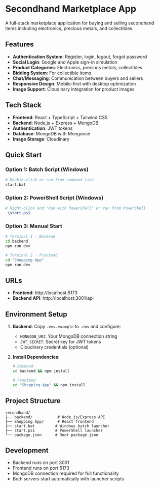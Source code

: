 # Secondhand Marketplace App

A full-stack marketplace application for buying and selling secondhand items including electronics, precious metals, and collectibles.

## Features

- **Authentication System**: Register, login, logout, forgot password
- **Social Login**: Google and Apple sign-in simulation
- **Product Categories**: Electronics, precious metals, collectibles
- **Bidding System**: For collectible items
- **Chat/Messaging**: Communication between buyers and sellers
- **Responsive Design**: Mobile-first with desktop optimization
- **Image Support**: Cloudinary integration for product images

## Tech Stack

- **Frontend**: React + TypeScript + Tailwind CSS
- **Backend**: Node.js + Express + MongoDB
- **Authentication**: JWT tokens
- **Database**: MongoDB with Mongoose
- **Image Storage**: Cloudinary

## Quick Start

### Option 1: Batch Script (Windows)
```bash
# Double-click or run from command line
start.bat
```

### Option 2: PowerShell Script (Windows)
```powershell
# Right-click and "Run with PowerShell" or run from PowerShell
.\start.ps1
```

### Option 3: Manual Start
```bash
# Terminal 1 - Backend
cd backend
npm run dev

# Terminal 2 - Frontend  
cd "Shopping App"
npm run dev
```

## URLs
- **Frontend**: http://localhost:5173
- **Backend API**: http://localhost:3001/api

## Environment Setup

1. **Backend**: Copy `.env.example` to `.env` and configure:
   - `MONGODB_URI`: Your MongoDB connection string
   - `JWT_SECRET`: Secret key for JWT tokens
   - Cloudinary credentials (optional)

2. **Install Dependencies**:
   ```bash
   # Backend
   cd backend && npm install
   
   # Frontend
   cd "Shopping App" && npm install
   ```

## Project Structure

```
secondhand/
├── backend/           # Node.js/Express API
├── Shopping App/      # React frontend
├── start.bat         # Windows batch launcher
├── start.ps1         # PowerShell launcher
└── package.json      # Root package.json
```

## Development

- Backend runs on port 3001
- Frontend runs on port 5173
- MongoDB connection required for full functionality
- Both servers start automatically with launcher scripts
